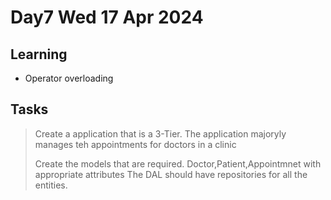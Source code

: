 # Day7 Wed 17 Apr 2024

Learning
---
 - Operator overloading



Tasks
---

>   Create a application that is a 3-Tier. 
> The application majoryly manages teh appointments for doctors in a clinic
>
> Create the models that are required. 
> Doctor,Patient,Appointmnet with appropriate attributes
> The DAL should have repositories for all the entities.

